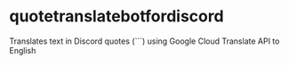 # quotetranslatebotfordiscord
Translates text in Discord quotes (```) using Google Cloud Translate API to English
